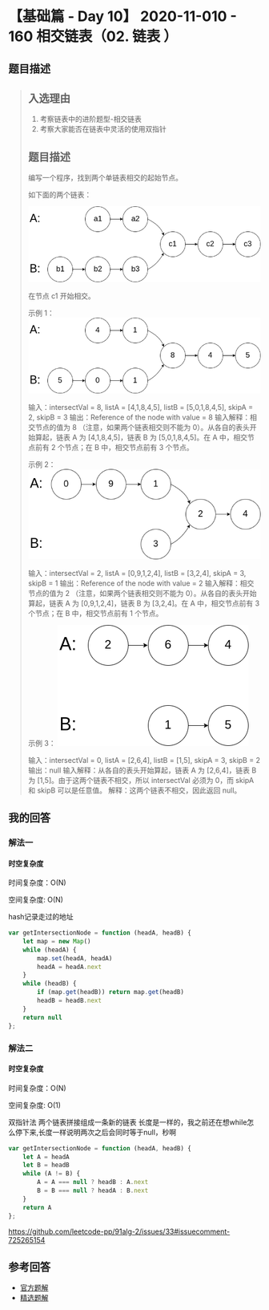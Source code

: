 # 【基础篇 - Day 10】 2020-11-010 - 160 相交链表（02. 链表 ）

## 题目描述

> ## 入选理由
>
> 1. 考察链表中的进阶题型-相交链表
> 2. 考察大家能否在链表中灵活的使用双指针
>
> ## 题目描述
>
> 编写一个程序，找到两个单链表相交的起始节点。
>
> 如下面的两个链表：
>
> [![image](10.assets/98552943-08c0cc80-22da-11eb-8f51-7bd7a9f491f8.png)](https://user-images.githubusercontent.com/38604634/98552943-08c0cc80-22da-11eb-8f51-7bd7a9f491f8.png)
>
> 在节点 c1 开始相交。
>
>  
>
> 示例 1：
> [![image](10.assets/98553017-1ece8d00-22da-11eb-9d29-587cbce1f414.png)](https://user-images.githubusercontent.com/38604634/98553017-1ece8d00-22da-11eb-9d29-587cbce1f414.png)
>
> 输入：intersectVal = 8, listA = [4,1,8,4,5], listB = [5,0,1,8,4,5], skipA = 2, skipB = 3
> 输出：Reference of the node with value = 8
> 输入解释：相交节点的值为 8 （注意，如果两个链表相交则不能为 0）。从各自的表头开始算起，链表 A 为 [4,1,8,4,5]，链表 B 为 [5,0,1,8,4,5]。在 A 中，相交节点前有 2 个节点；在 B 中，相交节点前有 3 个节点。
> 
>
> 示例 2：
> [![image](10.assets/98553044-25f59b00-22da-11eb-94e6-9494431434e2.png)](https://user-images.githubusercontent.com/38604634/98553044-25f59b00-22da-11eb-94e6-9494431434e2.png)
>
> 输入：intersectVal = 2, listA = [0,9,1,2,4], listB = [3,2,4], skipA = 3, skipB = 1
> 输出：Reference of the node with value = 2
> 输入解释：相交节点的值为 2 （注意，如果两个链表相交则不能为 0）。从各自的表头开始算起，链表 A 为 [0,9,1,2,4]，链表 B 为 [3,2,4]。在 A 中，相交节点前有 3 个节点；在 B 中，相交节点前有 1 个节点。
> 
>
> 示例 3：
> [![image](10.assets/98553077-2c841280-22da-11eb-8a17-82044b4c1f64.png)](https://user-images.githubusercontent.com/38604634/98553077-2c841280-22da-11eb-8a17-82044b4c1f64.png)
>
> 输入：intersectVal = 0, listA = [2,6,4], listB = [1,5], skipA = 3, skipB = 2
> 输出：null
> 输入解释：从各自的表头开始算起，链表 A 为 [2,6,4]，链表 B 为 [1,5]。由于这两个链表不相交，所以 intersectVal 必须为 0，而 skipA 和 skipB 可以是任意值。
> 解释：这两个链表不相交，因此返回 null。

## 我的回答

### 解法一

#### 时空复杂度

时间复杂度：O(N)

空间复杂度:   O(N)

hash记录走过的地址

```js
var getIntersectionNode = function (headA, headB) {
    let map = new Map()
    while (headA) {
        map.set(headA, headA)
        headA = headA.next
    }
    while (headB) {
        if (map.get(headB)) return map.get(headB)
        headB = headB.next
    }
    return null
};
```

### 解法二

#### 时空复杂度

时间复杂度：O(N)

空间复杂度:   O(1)

双指针法 两个链表拼接组成一条新的链表 长度是一样的，我之前还在想while怎么停下来,长度一样说明两次之后会同时等于null，秒啊

```js
var getIntersectionNode = function (headA, headB) {
    let A = headA
    let B = headB
    while (A != B) {
        A = A === null ? headB : A.next
        B = B === null ? headA : B.next
    }
    return A
};
```

https://github.com/leetcode-pp/91alg-2/issues/33#issuecomment-725265154

## 参考回答

- [官方题解](https://github.com/leetcode-pp/91alg-2/blob/master/solution/basic/d10.160.Intersection-of-Two-Linked-Lists.md)
- [精选题解](https://github.com/leetcode-pp/91alg-2/issues/33#issuecomment-724248026)
